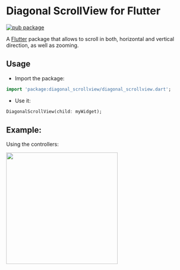 # Diagonal ScrollView for Flutter

[![pub package](https://img.shields.io/badge/pub-v0.1.0-orange.svg)](https://pub.dartlang.org/packages/diagonal_scrollview)

A [Flutter](https://flutter.dev/) package that allows to scroll in both, horizontal and vertical direction, as well as zooming.

## Usage

* Import the package:
```dart
import 'package:diagonal_scrollview/diagonal_scrollview.dart';
```
* Use it:
```dart
DiagonalScrollView(child: myWidget);
```

## Example:
  
Using the controllers:
  
<img src="https://user-images.githubusercontent.com/14138939/77101469-a3049500-6a17-11ea-94d7-2bfbe20ef9d2.gif" width="300px" />